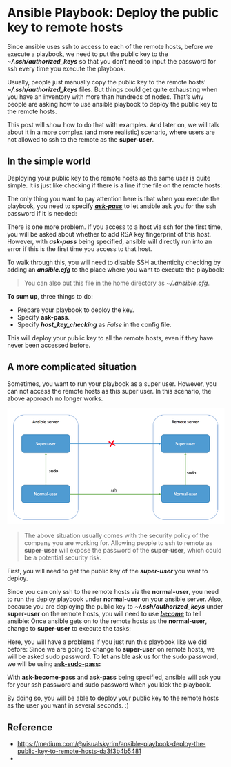 
# Ansible Playbook: Deploy the public key to remote hosts

Since ansible uses ssh to access to each of the remote hosts, before we execute a playbook, we need to put the public key to the **_~/.ssh/authorized\_keys_** so that you don’t need to input the password for ssh every time you execute the playbook.

Usually, people just manually copy the public key to the remote hosts’ **_~/.ssh/authorized\_keys_** files. But things could get quite exhausting when you have an inventory with more than hundreds of nodes. That’s why people are asking how to use ansible playbook to deploy the public key to the remote hosts.

This post will show how to do that with examples. And later on, we will talk about it in a more complex (and more realistic) scenario, where users are not allowed to ssh to the remote as the **super-user**.

## In the simple world

Deploying your public key to the remote hosts as the same user is quite simple. It is just like checking if there is a line if the file on the remote hosts:

The only thing you want to pay attention here is that when you execute the playbook, you need to specify [**_ask-pass_**](http://docs.ansible.com/ansible/latest/intro_getting_started.html#remote-connection-information) to let ansible ask you for the ssh password if it is needed:

There is one more problem. If you access to a host via ssh for the first time, you will be asked about whether to add RSA key fingerprint of this host.  
However, with **_ask-pass_** being specified, ansible will directly run into an error if this is the first time you access to that host.

To walk through this, you will need to disable SSH authenticity checking by adding an **_ansible.cfg_** to the place where you want to execute the playbook:

> You can also put this file in the home directory as **_~/.ansible.cfg_**.

**To sum up**, three things to do:

-   Prepare your playbook to deploy the key.
-   Specify **ask-pass**.
-   Specify **_host\_key\_checking_** as _False_ in the config file.

This will deploy your public key to all the remote hosts, even if they have never been accessed before.

## A more complicated situation

Sometimes, you want to run your playbook as a super user. However, you can not access the remote hosts as this super user. In this scenario, the above approach no longer works.

![](./img/1_MisGyabPiKVjUsC7lMX6Mg.png)

> The above situation usually comes with the security policy of the company you are working for. Allowing people to ssh to remote as **super-user** will expose the password of the **super-user**, which could be a potential security risk.

First, you will need to get the public key of the **_super-user_** you want to deploy.

Since you can only ssh to the remote hosts via the **normal-user**, you need to run the deploy playbook under **normal-user** on your ansible server. Also, because you are deploying the public key to **_~/.ssh/authorized\_keys_** under **super-user** on the remote hosts, you will need to use [**_become_**](http://docs.ansible.com/ansible/latest/become.html) to tell ansible: Once ansible gets on to the remote hosts as the **normal-user**, change to **super-user** to execute the tasks:

Here, you will have a problems if you just run this playbook like we did before: Since we are going to change to **super-user** on remote hosts, we will be asked sudo password. To let ansible ask us for the sudo password, we will be using [**ask-sudo-pass**](http://docs.ansible.com/ansible/latest/intro_getting_started.html#remote-connection-information)**:**

With **ask-become-pass** and **ask-pass** being specified, ansible will ask you for your ssh password and sudo password when you kick the playbook.

By doing so, you will be able to deploy your public key to the remote hosts as the user you want in several seconds. :)

## Reference

* https://medium.com/@visualskyrim/ansible-playbook-deploy-the-public-key-to-remote-hosts-da3f3b4b5481
* 
